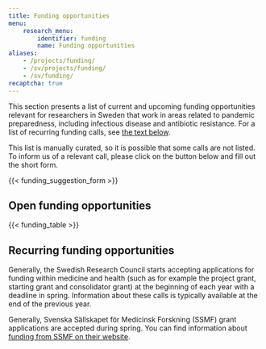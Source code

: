 ```yaml
---
title: Funding opportunities
menu:
    research_menu:
        identifier: funding
        name: Funding opportunities
aliases:
    - /projects/funding/
    - /sv/projects/funding/
    - /sv/funding/
recaptcha: true
---
```


This section presents a list of current and upcoming funding opportunities relevant for researchers in Sweden that work in areas related to pandemic preparedness, including infectious disease and antibiotic resistance. For a list of recurring funding calls, see [the text below](#recurring-funding-opportunities).

This list is manually curated, so it is possible that some calls are not listed. To inform us of a relevant call, please click on the button below and fill out the short form.

{{< funding_suggestion_form >}}

## Open funding opportunities

{{< funding_table >}}

## Recurring funding opportunities

Generally, the Swedish Research Council starts accepting applications for funding within medicine and health (such as for example the project grant, starting grant and consolidator grant) at the beginning of each year  with a deadline in spring. Information about these calls is typically available at the end of the previous year.

Generally, Svenska Sällskapet för Medicinsk Forskning (SSMF) grant applications are accepted during spring. You can find information about [funding from SSMF on their website](https://www.ssmf.se/for-scientists/).
